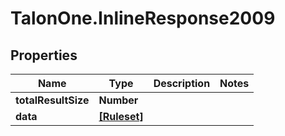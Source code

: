 # TalonOne.InlineResponse2009

## Properties

Name | Type | Description | Notes
------------ | ------------- | ------------- | -------------
**totalResultSize** | **Number** |  | 
**data** | [**[Ruleset]**](Ruleset.md) |  | 


